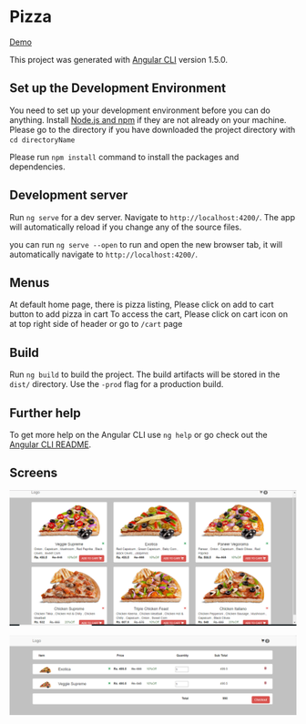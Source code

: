 # Pizza  
[Demo](http://pizzaassignment.000webhostapp.com/dist/)

This project was generated with [Angular CLI](https://github.com/angular/angular-cli) version 1.5.0.

## Set up the Development Environment

You need to set up your development environment before you can do anything.
Install [Node.js and npm](https://nodejs.org/en/download/) if they are not already on your machine.
Please go to the directory if you have downloaded the project directory with `cd directoryName`

Please run `npm install` command to install the packages and dependencies.

## Development server

Run `ng serve` for a dev server. Navigate to `http://localhost:4200/`. The app will automatically reload if you change any of the source files.

you can run `ng serve --open` to run and open the new browser tab, it will automatically navigate to `http://localhost:4200/`.

## Menus

At default home page, there is pizza listing, Please click on add to cart button to add pizza in cart
To access the cart, Please click on cart icon on at top right side of header or go to `/cart` page

## Build

Run `ng build` to build the project. The build artifacts will be stored in the `dist/` directory. Use the `-prod` flag for a production build.


## Further help

To get more help on the Angular CLI use `ng help` or go check out the [Angular CLI README](https://github.com/angular/angular-cli/blob/master/README.md).

## Screens

![Home Page/ Pizza listing](https://raw.githubusercontent.com/devidas7/pizzaAssignment/master/src/assets/images/home.png)


![Cart Page](https://raw.githubusercontent.com/devidas7/pizzaAssignment/master/src/assets/images/cart.png)


